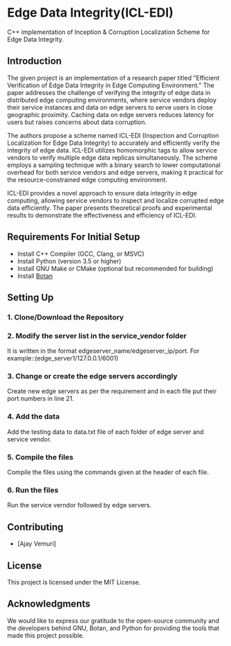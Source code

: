 # Edge Data Integrity(ICL-EDI)

C++ implementation of Inception &amp; Corruption Localization Scheme for Edge Data Integrity.

## Introduction

The given project is an implementation of a research paper titled "Efficient Verification of Edge Data Integrity in Edge Computing Environment." The paper addresses the challenge of verifying the integrity of edge data in distributed edge computing environments, where service vendors deploy their service instances and data on edge servers to serve users in close geographic proximity. Caching data on edge servers reduces latency for users but raises concerns about data corruption.

The authors propose a scheme named ICL-EDI (Inspection and Corruption Localization for Edge Data Integrity) to accurately and efficiently verify the integrity of edge data. ICL-EDI utilizes homomorphic tags to allow service vendors to verify multiple edge data replicas simultaneously. The scheme employs a sampling technique with a binary search to lower computational overhead for both service vendors and edge servers, making it practical for the resource-constrained edge computing environment.

ICL-EDI provides a novel approach to ensure data integrity in edge computing, allowing service vendors to inspect and localize corrupted edge data efficiently. The paper presents theoretical proofs and experimental results to demonstrate the effectiveness and efficiency of ICL-EDI.

## Requirements For Initial Setup

- Install C++ Compiler (GCC, Clang, or MSVC)
- Install Python (version 3.5 or higher)
- Install GNU Make or CMake (optional but recommended for building)
- Install [Botan](https://botan.randombit.net/)

## Setting Up

### 1. Clone/Download the Repository

### 2. Modify the server list in the service_vendor folder

It is written in the format edgeserver_name/edgeserver_ip/port. For example::(edge_server1/127.0.0.1/6001)

### 3. Change or create the edge servers accordingly

Create new edge servers as per the requirement and in each file put their port numbers in line 21.

### 4. Add the data

Add the testing data to data.txt file of each folder of edge server and service vendor.

### 5. Compile the files

Compile the files using the commands given at the header of each file.

### 6. Run the files

Run the service verndor followed by edge servers.

## Contributing

- [Ajay Vemuri]

## License

This project is licensed under the MIT License.

## Acknowledgments

We would like to express our gratitude to the open-source community and the developers behind GNU, Botan, and Python for providing the tools that made this project possible.
